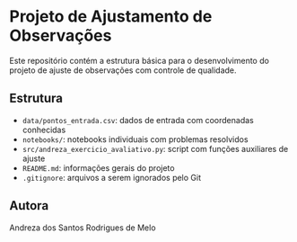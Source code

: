 
# Projeto de Ajustamento de Observações

Este repositório contém a estrutura básica para o desenvolvimento do projeto de ajuste de observações com controle de qualidade.

## Estrutura

- `data/pontos_entrada.csv`: dados de entrada com coordenadas conhecidas
- `notebooks/`: notebooks individuais com problemas resolvidos
- `src/andreza_exercicio_avaliativo.py`: script com funções auxiliares de ajuste
- `README.md`: informações gerais do projeto
- `.gitignore`: arquivos a serem ignorados pelo Git

## Autora

Andreza dos Santos Rodrigues de Melo

